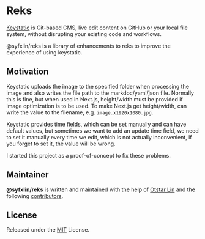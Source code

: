 # Reks

[Keystatic](https://keystatic.com/) is Git-based CMS, live edit content on GitHub or your local file system, without disrupting your existing code and workflows.

@syfxlin/reks is a library of enhancements to reks to improve the experience of using keystatic.

## Motivation

Keystatic uploads the image to the specified folder when processing the image and also writes the file path to the markdoc/yaml/json file. Normally this is fine, but when used in Next.js, height/width must be provided if image optimization is to be used. To make Next.js get height/width, can write the value to the filename, e.g. `image.x1920x1080.jpg`.

Keystatic provides time fields, which can be set manually and can have default values, but sometimes we want to add an update time field, we need to set it manually every time we edit, which is not actually inconvenient, if you forget to set it, the value will be wrong.

I started this project as a proof-of-concept to fix these problems.

## Maintainer

**@syfxlin/reks** is written and maintained with the help of [Otstar Lin](https://github.com/syfxlin) and the following [contributors](https://github.com/syfxlin/reks/graphs/contributors).

## License

Released under the [MIT](https://opensource.org/licenses/MIT) License.
